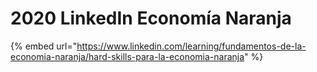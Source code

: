 # 2020 LinkedIn Economía Naranja

{% embed url="https://www.linkedin.com/learning/fundamentos-de-la-economia-naranja/hard-skills-para-la-economia-naranja" %}



